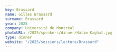 ```yaml
---
key: Brassard
name: Gilles Brassard
surname: Brassard
year: 2025
company: Université de Montréal
photoURL: /2025/speakers/dinner/Hatim Kaghat.jpg
type: dinner
website: "/2025/sessions/lecture/Brassard"
---
```

